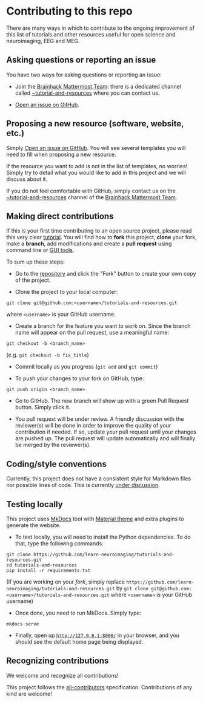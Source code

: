 # Contributing to this repo

There are many ways in which to contribute to the ongoing improvement of this list of tutorials and other resources useful for open science and neuroimaging, EEG and MEG.



## Asking questions or reporting an issue

You have two ways for asking questions or reporting an issue:

-   Join the [Brainhack Mattermost Team](https://mattermost.brainhack.org/): there is a dedicated channel called [~tutorial-and-resources](https://mattermost.brainhack.org/brainhack/channels/tutorial-and-resources) where you can contact us.

-   [Open an issue on GitHub](https://github.com/learn-neuroimaging/tutorials-and-resources/issues/).



## Proposing a new resource (software, website, etc.)

Simply [Open an issue on GitHub](https://github.com/learn-neuroimaging/tutorials-and-resources/issues/). You will see several templates you will need to fill when proposing a new resource.

If the resource you want to add is not in the list of templates, no worries! Simply try to detail what you would like to add in this project and we will discuss about it.

If you do not feel comfortable with GitHub, simply contact us on the [~tutorial-and-resources](https://mattermost.brainhack.org/brainhack/channels/tutorial-and-resources) channel of the [Brainhack Mattermost Team](https://mattermost.brainhack.org/).



## Making direct contributions

If this is your first time contributing to an open source project, please read this very clear [tutorial](https://github.com/firstcontributions/first-contributions). You will find how to **fork** this project, **clone** your fork, make a **branch**, add modifications and create a **pull request** using command line or [GUI tools](https://github.com/firstcontributions/first-contributions#tutorials-using-other-tools).

To sum up these steps:

-   Go to the [repository](https://github.com/learn-neuroimaging/tutorials-and-resources) and click
  the "Fork" button to create your own copy of the project.

-   Clone the project to your local computer:
```
git clone git@github.com:<username>/tutorials-and-resources.git
```
where `<username>` is your GitHub username.

-   Create a branch for the feature you want to work on. Since the branch name
  will appear on the pull request, use a meaningful name:
```
git checkout -b <branch_name>
```
(e.g. `git checkout -b fix_title`)

-   Commit locally as you progress (`git add` and `git commit`)

-   To push your changes to your fork on GitHub, type:
```
git push origin <branch_name>
```

-   Go to GitHub. The new branch will show up with a green Pull Request button. Simply click it.

-   You pull request will be under review. A friendly discussion with the reviewer(s) will be done in order to improve the quality of your contribution if needed. If so, update your pull request until your changes are pushed up. The pull request will update automatically and will finally be merged by the reviewer(s).



## Coding/style conventions

Currently, this project does not have a consistent style for Markdown files nor possible lines of code. This is currently [under discussion](https://github.com/learn-neuroimaging/tutorials-and-resources/issues/55).



## Testing locally

This project uses [MkDocs](https://www.mkdocs.org/) tool with [Material theme](https://squidfunk.github.io/mkdocs-material/) and extra plugins to generate the website.

- To test locally, you will need to install the Python dependencies. To do that, type the following commands:
```
git clone https://github.com/learn-neuroimaging/tutorials-and-resources.git
cd tutorials-and-resources
pip install -r requirements.txt
```
(If you are working on your *fork*, simply replace `https://github.com/learn-neuroimaging/tutorials-and-resources.git` by `git clone git@github.com:<username>/tutorials-and-resources.git` where
`<username>` is your GitHub username)

- Once done, you need to run MkDocs. Simply type:
```
mkdocs serve
```

- Finally, open up [`http://127.0.0.1:8000/`](http://127.0.0.1:8000/) in your browser, and you should see the default home page being displayed.


<!--## License
By contributing, you agree that your contributions will be licensed under its
*LICENSE* License.
_<LICENSE>_ License.-->



## Recognizing contributions

We welcome and recognize all contributions!

This project follows the [all-contributors](https://github.com/all-contributors/all-contributors) specification. Contributions of any kind are welcome!
